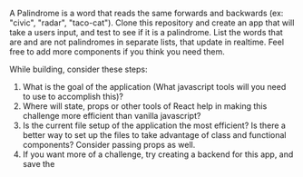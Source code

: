 A Palindrome is a word that reads the same forwards and backwards (ex: "civic", "radar", "taco-cat"). 
Clone this repository and create an app that will take a users input, and test to see if it is a palindrome. List the words that are and 
are not palindromes in separate lists, that update in realtime. 
Feel free to add more components if you think you need them. 

While building, consider these steps:
1) What is the goal of the application (What javascript tools will you need to use to accomplish this)?
2) Where will state, props or other tools of React help in making this challenge more efficient than vanilla javascript?
3) Is the current file setup of the application the most efficient? Is there a better way to set up the files to take advantage of class
   and functional components? Consider passing props as well. 
4) If you want more of a challenge, try creating a backend for this app, and save the 
